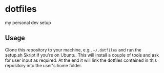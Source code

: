 # dotfiles
my personal dev setup

## Usage

Clone this repository to your machine, e.g., `~/.dotfiles` and run the setup.sh Skript if you're on Ubuntu.
This will install a couple of tools and ask for user input as required.
At the end it will link the dotfiles contained in this repository into the user's home folder.
